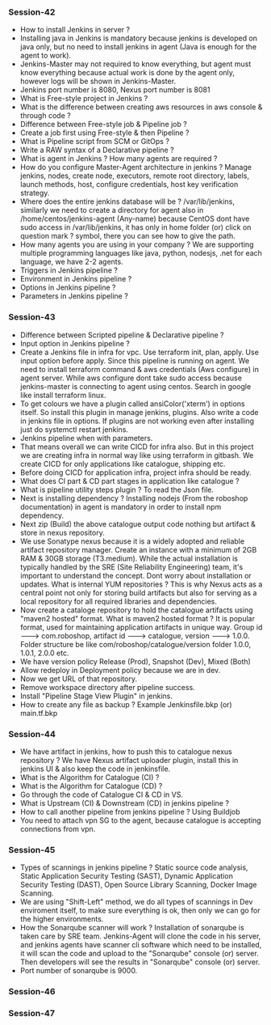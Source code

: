 ### Session-42
- How to install Jenkins in server ?
- Installing java in Jenkins is mandatory because jenkins is developed on java only, but no need to install
  jenkins in agent (Java is enough for the agent to work).
- Jenkins-Master may not required to know everything, but agent must know everything because actual work is
  done by the agent only, however logs will be shown in Jenkins-Master.
- Jenkins port number is 8080, Nexus port number is 8081
- What is Free-style project in Jenkins ?
- What is the difference between creating aws resources in aws console & through code ?
- Difference between Free-style job & Pipeline job ?
- Create a job first using Free-style & then Pipeline ?
- What is Pipeline script from SCM or GitOps ? 
- Write a RAW syntax of a Declarative pipeline ?
- What is agent in Jenkins ? How many agents are required ?
- How do you configure Master-Agent architecture in jenkins ? Manage jenkins, nodes, create node, executors,
  remote root directory, labels, launch methods, host, configure credentials, host key verification strategy. 
- Where does the entire jenkins database will be ? /var/lib/jenkins, similarly we need to create a directory
  for agent also in /home/centos/jenkins-agent (Any-name) because CentOS dont have sudo access in
  /var/lib/jenkins, it has only in home folder (or) click on question mark ? symbol, there you can see how to
  give the path.
- How many agents you are using in your company ? We are supporting multiple programming languages like java,
  python, nodesjs, .net for each language, we have 2-2 agents.
- Triggers in Jenkins pipeline ?
- Environment in Jenkins pipeline ?
- Options in Jenkins pipeline ?
- Parameters in Jenkins pipeline ?

### Session-43
- Difference between Scripted pipeline & Declarative pipeline ?
- Input option in Jenkins pipeline ?
- Create a Jenkins file in infra for vpc. Use terraform init, plan, apply. Use input option before apply.
  Since this pipeline is running on agent. We need to install terraform command & aws credentials (Aws
  configure) in agent server. While aws configure dont take sudo access because jenkins-master is connecting
  to agent using centos. Search in google like install terraform linux.
- To get colours we have a plugin called ansiColor('xterm') in options itself. So install this plugin in
  manage jenkins, plugins. Also write a code in jenkins file in options. If plugins are not working even after
  installing just do systemctl restart jenkins.
- Jenkins pipeline when with parameters.
- That means overall we can write CICD for infra also. But in this project we are creating infra in normal way
  like using terraform in gitbash. We create CICD for only applications like catalogue, shipping etc.
- Before doing CICD for application infra, project infra should be ready.
- What does CI part & CD part stages in application like catalogue ?
- What is pipeline utility steps plugin ? To read the Json file.
- Next is installing dependency ? Installing nodejs (From the roboshop documentation) in agent is mandatory
  in order to install npm dependency.
- Next zip (Build) the above catalogue output code nothing but artifact & store in nexus repository.
- We use Sonatype nexus because it is a widely adopted and reliable artifact repository manager. Create an
  instance with a minimum of 2GB RAM & 30GB storage (T3.medium). While the actual installation is typically
  handled by the SRE (Site Reliability Engineering) team, it's important to understand the concept. Dont worry
  about installation or updates. What is internal YUM repositories ? This is why Nexus acts as a central point
  not only for storing build artifacts but also for serving as a local repository for all required libraries
  and dependencies.
- Now create a cataloge repository to hold the catalogue artifacts using "maven2 hosted" format. What is
  maven2 hosted format ? It is popular format, used for maintaining application artifacts in unique way. Group
  id ---> com.roboshop, artifact id ---> catalogue, version ---> 1.0.0. Folder structure be like
  com/roboshop/catalogue/version folder 1.0.0, 1.0.1, 2.0.0 etc.
- We have version policy Release (Prod), Snapshot (Dev), Mixed (Both)
- Allow redeploy in Deployment policy because we are in dev.
- Now we get URL of that repository.
- Remove workspace directory after pipeline success.
- Install "Pipeline Stage View Plugin" in jenkins.
- How to create any file as backup ? Example Jenkinsfile.bkp (or) main.tf.bkp

### Session-44
- We have artifact in jenkins, how to push this to catalogue nexus repository ? We have Nexus artifact
  uploader plugin, install this in jenkins UI & also keep the code in jenkinsfile.
- What is the Algorithm for Catalogue (CI) ?
- What is the Algorithm for Catalogue (CD) ?
- Go through the code of Catalogue CI & CD in VS.
- What is Upstream (CI) & Downstream (CD) in jenkins pipeline ?
- How to call another pipeline from jenkins pipeline ? Using Buildjob
- You need to attach vpn SG to the agent, because catalogue is accepting connections from vpn.

### Session-45
- Types of scannings in jenkins pipeline ? Static source code analysis, Static Application Security Testing
  (SAST), Dynamic Application Security Testing (DAST), Open Source Library Scanning, Docker Image Scanning.
- We are using "Shift-Left" method, we do all types of scannings in Dev enviroment itself, to make sure
  everything is ok, then only we can go for the higher environments.
- How the Sonarqube scanner will work ? Installation of sonarqube is taken care by SRE team. Jenkins-Agent
  will clone the code in his server, and jenkins agents have scanner cli software which need to be installed,
  it will scan the code and upload to the "Sonarqube" console (or) server. Then developers will see the
  results in "Sonarqube" console (or) server.
- Port number of sonarqube is 9000.
### Session-46
### Session-47
